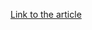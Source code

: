 [Link to the article](https://thehackernews.com/2024/10/thn-cybersecurity-recap-top-threats_28.html)
